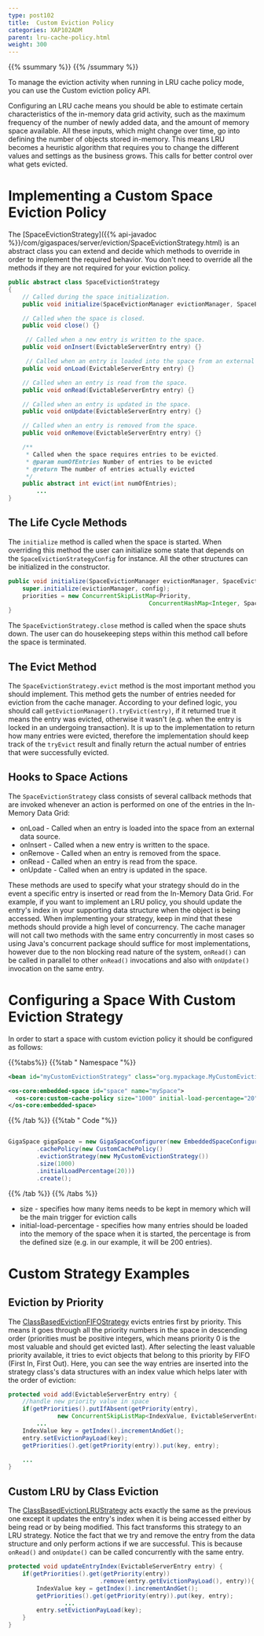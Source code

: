 ```yaml
---
type: post102
title:  Custom Eviction Policy
categories: XAP102ADM
parent: lru-cache-policy.html
weight: 300
---
```



{{% ssummary %}} {{% /ssummary %}}



To manage the eviction activity when running in LRU cache policy mode, you can use the Custom eviction policy API.

Configuring an LRU cache means you should be able to estimate certain characteristics of the in-memory data grid activity, such as the maximum frequency of the number of newly added data, and the amount of memory space available. All these inputs, which might change over time, go into defining the number of objects stored in-memory. This means LRU becomes a heuristic algorithm that requires you to change the different values and settings as the business grows. This calls for better control over what gets evicted.

# Implementing a Custom Space Eviction Policy

The [SpaceEvictionStrategy]({{% api-javadoc %}}/com/gigaspaces/server/eviction/SpaceEvictionStrategy.html) is an abstract class you can extend and decide which methods to override in order to implement the required behavior. You don't need to override all the methods if they are not required for your eviction policy.


```java
public abstract class SpaceEvictionStrategy
{
	// Called during the space initialization.
	public void initialize(SpaceEvictionManager evictionManager, SpaceEvictionStrategyConfig config){}

	// Called when the space is closed.
	public void close() {}

	 // Called when a new entry is written to the space.
	public void onInsert(EvictableServerEntry entry) {}

	 // Called when an entry is loaded into the space from an external data source.
	public void onLoad(EvictableServerEntry entry) {}

	// Called when an entry is read from the space.
	public void onRead(EvictableServerEntry entry) {}

	// Called when an entry is updated in the space.
	public void onUpdate(EvictableServerEntry entry) {}

	// Called when an entry is removed from the space.
	public void onRemove(EvictableServerEntry entry) {}

	/**
	 * Called when the space requires entries to be evicted.
	 * @param numOfEntries Number of entries to be evicted
	 * @return The number of entries actually evicted
	 */
	public abstract int evict(int numOfEntries);
        ...
}
```

## The Life Cycle Methods

The `initialize` method is called when the space is started. When overriding this method the user can initialize some state that depends on the `SpaceEvictionStrategyConfig` for instance. All the other structures can be initialized in the constructor.


```java
public void initialize(SpaceEvictionManager evictionManager, SpaceEvictionStrategyConfig config){
	super.initialize(evictionManager, config);
	priorities = new ConcurrentSkipListMap<Priority,
                                        ConcurrentHashMap<Integer, SpaceEvictionStrategy>>();
}
```

The `SpaceEvictionStrategy.close` method is called when the space shuts down. The user can do housekeeping steps within this method call before the space is terminated.

## The Evict Method

The `SpaceEvictionStrategy.evict` method is the most important method you should implement. This method gets the number of entries needed for eviction from the cache manager. According to your defined logic, you should call `getEvictionManager().tryEvict(entry)`, if it returned true it means the entry was evicted, otherwise it wasn't (e.g. when the entry is locked in an undergoing transaction). It is up to the implementation to return how many entries were evicted, therefore the implementation should keep track of the `tryEvict` result and finally return the actual number of entries that were successfully evicted.

## Hooks to Space Actions

The `SpaceEvictionStrategy` class consists of several callback methods that are invoked whenever an action is performed on one of the entries in the In-Memory Data Grid:

- onLoad - Called when an entry is loaded into the space from an external data source.
- onInsert - Called when a new entry is written to the space.
- onRemove - Called when an entry is removed from the space.
- onRead - Called when an entry is read from the space.
- onUpdate - Called when an entry is updated in the space.

These methods are used to specify what your strategy should do in the event a specific entry is inserted or read from the In-Memory Data Grid. For example, if you want to implement an LRU policy, you should update the entry's index in your supporting data structure when the object is being accessed. When implementing your strategy, keep in mind that these methods should provide a high level of concurrency. The cache manager will not call two methods with the same entry concurrently in most cases so using Java's concurrent package should suffice for most implementations, however due to the non blocking read nature of the system, `onRead()` can be called in parallel to other `onRead()` invocations and also with `onUpdate()` invocation on the same entry.

# Configuring a Space With Custom Eviction Strategy

In order to start a space with custom eviction policy it should be configured as follows:

{{%tabs%}}
{{%tab "  Namespace "%}}


```xml
<bean id="myCustomEvictionStrategy" class="org.mypackage.MyCustomEvictionStrategy" />

<os-core:embedded-space id="space" name="mySpace">
  <os-core:custom-cache-policy size="1000" initial-load-percentage="20"	space-eviction-strategy="myCustomEvictionStrategy"/>
</os-core:embedded-space>
```

{{% /tab %}}
{{%tab "  Code "%}}


```java

GigaSpace gigaSpace = new GigaSpaceConfigurer(new EmbeddedSpaceConfigurer("mySpace"))
        .cachePolicy(new CustomCachePolicy()
        .evictionStrategy(new MyCustomEvictionStrategy())
        .size(1000)
        .initialLoadPercentage(20)))
        .create();
```

{{% /tab %}}
{{% /tabs %}}

- size - specifies how many items needs to be kept in memory which will be the main trigger for eviction calls
- initial-load-percentage - specifies how many entries should be loaded into the memory of the space when it is started, the percentage is from the defined size (e.g. in our example, it will be 200 entries).

# Custom Strategy Examples

## Eviction by Priority

The [ClassBasedEvictionFIFOStrategy](https://github.com/OpenSpaces/PrioritizedEvictionStrategy/blob/master/src/main/java/org/openspaces/eviction/singleorder/ClassBasedEvictionFIFOStrategy.java) evicts entries first by priority. This means it goes through all the priority numbers in the space in descending order (priorities must be positive integers, which means priority 0 is the most valuable and should get evicted last). After selecting the least valuable priority available, it tries to evict objects that belong to this priority by FIFO (First In, First Out). Here, you can see the way entries are inserted into the strategy class's data structures with an index value which helps later with the order of eviction:


```java
protected void add(EvictableServerEntry entry) {
	//handle new priority value in space
	if(getPriorities().putIfAbsent(getPriority(entry),
              new ConcurrentSkipListMap<IndexValue, EvictableServerEntry>()) == null)
        ...
	IndexValue key = getIndex().incrementAndGet();
	entry.setEvictionPayLoad(key);
	getPriorities().get(getPriority(entry)).put(key, entry);

	...
}
```

## Custom LRU by Class Eviction

The [ClassBasedEvictionLRUStrategy](https://github.com/OpenSpaces/PrioritizedEvictionStrategy/blob/master/src/main/java/org/openspaces/eviction/singleorder/ClassBasedEvictionLRUStrategy.java) acts exactly the same as the previous one except it updates the entry's index when it is being accessed either by being read or by being modified. This fact transforms this strategy to an LRU strategy. Notice the fact that we try and remove the entry from the data structure and only perform actions if we are successful. This is because `onRead()` and `onUpdate()` can be called concurrently with the same entry.


```java
protected void updateEntryIndex(EvictableServerEntry entry) {
	if(getPriorities().get(getPriority(entry))
                          .remove(entry.getEvictionPayLoad(), entry)){
		IndexValue key = getIndex().incrementAndGet();
		getPriorities().get(getPriority(entry)).put(key, entry);
                ...
		entry.setEvictionPayLoad(key);
	}
}
```
